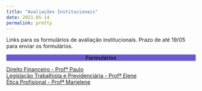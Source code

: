 ```yaml
---
title: "Avaliações Institucionais"
date: 2021-05-14
permalink: pretty
---
```

Links para os formulários de avaliação institucionais. Prazo de até 19/05 para enviar os formulários.

<div style="text-align:center"><b><p style="background-color:SlateBlue;">Formulários</p></b></div>

<a href="https://cutt.ly/dir_financeiro" title="Direito Financeiro - Profº Paulo">Direito Financeiro - Profº Paulo</a>
<br>
<a href="https://cutt.ly/legislacao_novo" title="Legislação Trabalhista e Previdenciária - Profª Elene">Legislação Trabalhista e Previdenciária - Profª Elene</a>
<br>
<a href="https://cutt.ly/etica_prof" title="Ética Profisional - Profª Marielene">Ética Profisional - Profª Marielene</a>
<br>



